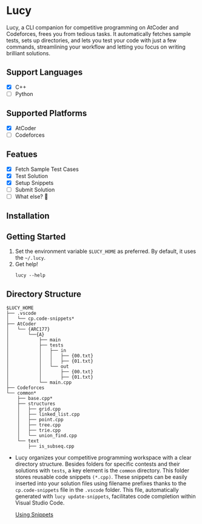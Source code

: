 # Lucy

Lucy, a CLI companion for competitive programming on AtCoder and Codeforces, frees you from tedious
tasks. It automatically fetches sample tests, sets up directories, and lets you test your code with
just a few commands, streamlining your workflow and letting you focus on writing brilliant
solutions.

## Support Languages
- [x] C++
- [ ] Python

## Supported Platforms
- [x] AtCoder
- [ ] Codeforces

## Featues
- [x] Fetch Sample Test Cases
- [x] Test Solution
- [x] Setup Snippets
- [ ] Submit Solution
- [ ] What else? 🤔

## Installation

## Getting Started
1. Set the environment variable `$LUCY_HOME` as preferred. By default, it uses the `~/.lucy`.
2. Get help!
    ```
    lucy --help
    ```

## Directory Structure
```
$LUCY_HOME
├── .vscode
│   └── cp.code-snippets*
├── AtCoder
│   └── {ARC177}
│       └──{A}
│           ├── main
│           ├── tests
│           │   ├── in
│           │   │   ├── {00.txt}
│           │   │   ├── {01.txt}
│           │   └── out
│           │       ├── {00.txt}
│           │       ├── {01.txt}
│           └── main.cpp
├── Codeforces
└── common*
    ├── base.cpp*
    ├── structures
    │   ├── grid.cpp
    │   ├── linked_list.cpp
    │   ├── point.cpp
    │   ├── tree.cpp
    │   ├── trie.cpp
    │   └── union_find.cpp
    └── text
        ├── is_subseq.cpp

```

- Lucy organizes your competitive programming workspace with a clear directory structure. Besides folders for specific contests and their solutions with `tests`, a key element is the `common` directory. This folder stores reusable code snippets `(*.cpp)`. These snippets can be easily inserted into your solution files using filename prefixes thanks to the `cp.code-snippets` file in the `.vscode` folder. This file, automatically generated with `lucy update-snippets`,  facilitates code completion within Visual Studio Code.

  [Using Snippets](https://github.com/kid-116/CP/assets/75692643/3636b6f1-ad58-4bd7-8cb1-2c700f8a5b72)
